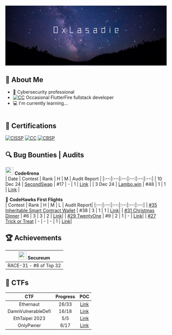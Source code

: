 [<img src="https://github.com/lasadie/lasadie/blob/master/banner.png?raw=true">](https://www.github.com/lasadie)

## 📖 About Me

- 💼 Cybersecurity professional
- <a href="https://flutter.dev/" target="_blank"><img src="https://cdn.prod.website-files.com/5ee12d8d7f840543bde883de/5ef3a1148ac97166a06253c1_flutter-logo-white-inset.svg" class="cert" alt='CC' width="15"></a> Occasional FlutterFire fullstack developer
- 💻 I'm currently learning...
```

```

## 📜 Certifications
<a href="https://www.isc2.org/certifications/cissp" target="_blank"><img src="https://images.credly.com/size/340x340/images/6eeb0a98-33cb-4f72-bfc3-f89d65a3286c/image.png" class="cert" alt='CISSP' width="100px"></a>
<a href="https://www.isc2.org/certifications/cc" target="_blank"><img src="https://images.credly.com/size/340x340/images/2030e43f-8003-4d4b-9630-847add403c87/image.png" class="cert" alt='CC' width="100px"></a>
<a href="https://www.blockchain-council.org/certifications/certified-blockchain-security-professional-training/" target="_blank"><img src="https://api.accredible.com/v1/frontend/credential_website_embed_image/badge/100785805" class="cert" alt='CBSP' width="100px"></a>

## 🔍 Bug Bounties | Audits
<img src="https://avatars.githubusercontent.com/u/79111793?s=200&v=4" width="25" height="25"> **Code4rena**  
| Date | Contest | Rank | H | M | Audit Report |
|:--:|:--:|:--:|:--:|:--:|:--:|
| 10 Dec 24 | [SecondSwap](https://code4rena.com/audits/2024-12-secondswap) | #17 | - | 1 | [Link](https://github.com/lasadie/code4rena/blob/main/secondswap/audit_report.md) |
| 3 Dec 24 | [Lambo.win](https://code4rena.com/audits/2024-12-lambowin) | #48 | 1 | 1 | [Link](https://github.com/lasadie/code4rena/blob/main/lambo_win/audit_report.md) |

🦅 **CodeHawks First Flights**  
| Contest | Rank | H | M | L | Audit Report|
|:--:|:--:|:--:|:--:|:--:|:--:|
| [#35 Inheritable Smart Contract Wallet](https://codehawks.cyfrin.io/c/2025-03-inheritable-smart-contract-wallet) | #38 | 3 | 1 | 1 | [Link](https://github.com/lasadie/codehawks_first_flight/blob/master/35%3AInheritableSmartContractWallet/audit_report.md)|
| [#31 Christmas Dinner](https://codehawks.cyfrin.io/c/2024-12-christmas-dinner) | #6 | 3 | 3 | 2 | [Link](https://github.com/lasadie/codehawks_first_flight/blob/master/31%3AChristmasDinner/audit_report.md)|
| [#29 TwentyOne](https://codehawks.cyfrin.io/c/2024-11-twentyone) | #9 | 2 | 1 | - | [Link](https://github.com/lasadie/codehawks_first_flight/blob/master/29%3ATwentyOne/audit_report.md)|
| [#27 Trick or Treat](https://codehawks.cyfrin.io/c/2024-10-trick-or-treat) | - | - | - | 1 | [Link](https://github.com/lasadie/codehawks_first_flight/blob/master/27%3ATrickOrTreat/audit_report.md)|




## 🏆 Achievements
| <img src="https://github.com/user-attachments/assets/5cc54cd2-5c5a-4887-830f-19a76c3fc27b" width="25" height="25"> **Secureum** |
|---------------------------------------------------------|
| RACE-31 - #6 of Top 32 |


## 🚩 CTFs
| CTF | Progress | POC |
|:--:|:--:|:--:|
| Ethernaut| 26/33 | [Link](https://github.com/lasadie/ethernaut_ctfs)|
| DamnVulnerableDefi | 16/18 | [Link](https://github.com/lasadie/Web3-CTF-Intensive-CoLearning/tree/main/Writeup/0xLasadie/damnvulnerabledefi)|
| EthTaipei 2023 | 5/5 | [Link](https://github.com/lasadie/Web3-CTF-Intensive-CoLearning/tree/main/Writeup/0xLasadie/EthTaipei_CTF_2023)|
| OnlyPwner | 6/17 | [Link](https://onlypwner.xyz/challenges)|






<!--
**lasadie/lasadie** is a ✨ _special_ ✨ repository because its `README.md` (this file) appears on your GitHub profile.

Here are some ideas to get you started:

- 🔭 I’m currently working on ...
- 🌱 I’m currently learning ...
- 👯 I’m looking to collaborate on ...
- 🤔 I’m looking for help with ...
- 💬 Ask me about ...
- 📫 How to reach me: ...
- 😄 Pronouns: ...
- ⚡ Fun fact: ...
-->
